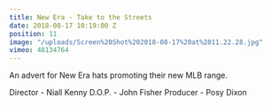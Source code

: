 ```yaml
---
title: New Era - Take to the Streets
date: 2018-08-17 10:19:00 Z
position: 11
image: "/uploads/Screen%20Shot%202018-08-17%20at%2011.22.28.jpg"
vimeo: 48134764
---
```


An advert for New Era hats promoting their new MLB range.

Director - Niall Kenny
D.O.P. - John Fisher
Producer - Posy Dixon